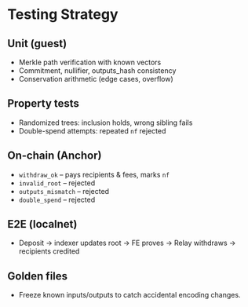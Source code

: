 # Testing Strategy

## Unit (guest)
- Merkle path verification with known vectors
- Commitment, nullifier, outputs_hash consistency
- Conservation arithmetic (edge cases, overflow)

## Property tests
- Randomized trees: inclusion holds, wrong sibling fails
- Double-spend attempts: repeated `nf` rejected

## On-chain (Anchor)
- `withdraw_ok` – pays recipients & fees, marks `nf`
- `invalid_root` – rejected
- `outputs_mismatch` – rejected
- `double_spend` – rejected

## E2E (localnet)
- Deposit → indexer updates root → FE proves → Relay withdraws → recipients credited

## Golden files
- Freeze known inputs/outputs to catch accidental encoding changes.
